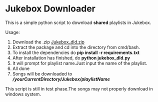 <h1>Jukebox Downloader</h1>

This is a simple python script to download <b>shared</b> playlists in Jukebox.

Usage:

1) Download the .zip
   <a href="https://github.com/KKcorps/Jukebox_dld.zip">Jukebox_dld.zip</a>
2) Extract the package and cd into the directory from cmd/bash.
3) To install the dependencies do <b>pip install -r requirements.txt</b>
4) After installation has finished, do <b>python jukebox_dld.py</b>
5) It will prompt for playlist name.Just input the name of the playlist.
6) All done
7) Songs will be downloaded to <b><i>/yourCurrentDirectory/Jukebox/playlistName</i></b>



This script is still in test phase.The songs may not properly download in windows system.
